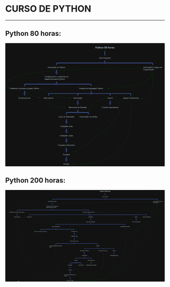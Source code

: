 # **CURSO DE PYTHON**
---

## Python 80 horas:

![alt text](image-1.png)

## Python 200 horas:

![alt text](image.png)